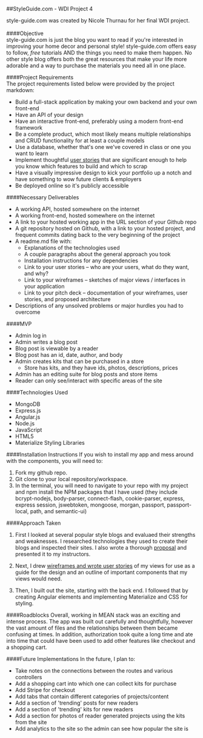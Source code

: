 ##StyleGuide.com - WDI Project 4


style-guide.com was created by Nicole Thurnau for her final WDI project.<br><br>
####Objective <br>
style-guide.com is just the blog you want to read if you're interested in improving your home decor and personal style! style-guide.com offers easy to follow, *free* tutorials AND the things you need to make them happen. No other style blog offers both the great resources that make your life more adorable and a way to purchase the materials you need all in one place.

####Project Requirements<br>
The project requirements listed below were provided by the project markdown:

-  Build a full-stack application by making your own backend and your own front-end
- Have an API of your design
- Have an interactive front-end, preferably using a modern front-end framework
- Be a complete product, which most likely means multiple relationships and CRUD functionality for at least a couple models
- Use a database, whether that's one we've covered in class or one you want to learn
-  Implement thoughtful [user stories](https://trello.com/b/Q1aaFvVW/wdi-project-4-styleguides) that are significant enough to help you know which features to build and which to scrap
- Have a visually impressive design to kick your portfolio up a notch and have something to wow future clients & employers
- Be deployed online so it's publicly accessible

####Necessary Deliverables
- A working API, hosted somewhere on the internet
- A working front-end, hosted somewhere on the internet
- A link to your hosted working app in the URL section of your Github repo
- A git repository hosted on Github, with a link to your hosted project, and frequent commits dating back to the very beginning of the project
- A readme.md file with:
  - Explanations of the technologies used
  - A couple paragraphs about the general approach you took
  - Installation instructions for any dependencies
  - Link to your user stories – who are your users, what do they want, and why?
  - Link to your wireframes – sketches of major views / interfaces in your application
  - Link to your pitch deck – documentation of your wireframes, user stories, and proposed architecture
- Descriptions of any unsolved problems or major hurdles you had to overcome

####MVP
- Admin log in
- Admin writes a blog post
- Blog post is viewable by a reader
 - Blog post has an id, date, author, and body
- Admin creates kits that can be purchased in a store
  - Store has kits, and they have ids, photos, descriptions, prices
- Admin has an editing suite for blog posts and store items
- Reader can only see/interact with specific areas of the site   

####Technologies Used
- MongoDB
- Express.js
- Angular.js
- Node.js
- JavaScript
- HTML5
- Materialize Styling Libraries


####Installation Instructions
If you wish to install my app and mess around with the components, you will need to:
1) Fork my github repo.<br>
2) Git clone to your local repository/workspace.<br>
3) In the terminal, you will need to navigate to your repo with my project and npm install the NPM packages that I have used (they include bcrypt-nodejs, body-parser, connect-flash, cookie-parser, express, express session, jswebtoken, mongoose, morgan, passport, passport-local, path, and semantic-ui)


####Approach Taken
1) First I looked at several popular style blogs and evaluaed their strengths and weaknesses. I researched technologies they used to create their blogs and inspected their sites. I also wrote a thorough [proposal](https://www.evernote.com/shard/s172/sh/924bd298-eb0c-46e5-9635-1ea86618de43/56af7f93f77e5bb390f79898c988192c) and presented it to my instructors.<br>

2) Next, I drew [wireframes and wrote user stories](https://trello.com/b/Q1aaFvVW/wdi-project-4-styleguides) of my views for use as a guide for the design and an outline of important components that my views would need. <br>

3) Then, I built out the site, starting with the back end. I followed that by creating Angular elements and implementing Materialize and CSS for styling.   

####Roadblocks
Overall, working in MEAN stack was an exciting and intense process. The app was built out carefully and thoughtfully, however the vast amount of files and the relationships between them became confusing at times. In addition, authorization took quite a long time and ate into time that could have been used to add other features like checkout and a shopping cart.

####Future Implementations
In the future, I plan to:
- Take notes on the connections between the routes and various controllers
- Add a shopping cart into which one can collect kits for purchase
- Add Stripe for checkout
- Add tabs that contain different categories of projects/content
- Add a section of 'trending' posts for new readers
- Add a section of 'trending' kits for new readers
- Add a section for photos of reader generated projects using the kits from the site
- Add analytics to the site so the admin can see how popular the site is
